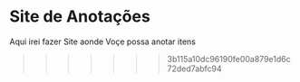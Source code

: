 
# Site de Anotações
Aqui irei fazer Site aonde Voçe possa anotar itens

>>>>>>> 3b115a10dc96190fe00a879e1d6c72ded7abfc94
